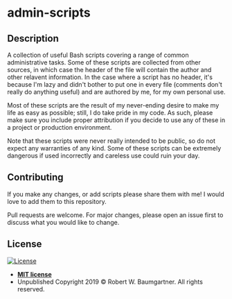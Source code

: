 # admin-scripts

## Description
A collection of useful Bash scripts covering a range of common administrative
tasks. Some of these scripts are collected from other sources, in which case
the header of the file will contain the author and other relavent information.
In the case where a script has no header, it's because I'm lazy and didn't
bother to put one in every file (comments don't really do anything useful)
and are authored by me, for my own personal use.

Most of these scripts are the result of my never-ending desire to make my
life as easy as possible; still, I do take pride in my code. As such, please
make sure you include proper attribution if you decide to use any of these
in a project or production environment.

Note that these scripts were never really intended to be public, so do not
expect any warranties of any kind. Some of these scripts can be extremely
dangerous if used incorrectly and careless use could ruin your day.

## Contributing
If you make any changes, or add scripts please share them with me! I would love to add them to this repository.

Pull requests are welcome. For major changes, please open an issue first to discuss what you would like to change.

## License
[![License](http://img.shields.io/:license-mit-blue.svg?style=flat-square)](http://badges.mit-license.org)

- **[MIT license](http://opensource.org/licenses/mit-license.php)**
- Unpublished Copyright 2019 © Robert W. Baumgartner. All rights reserved.

